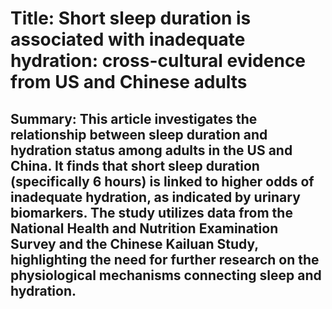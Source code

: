 # Title: Short sleep duration is associated with inadequate hydration: cross-cultural evidence from US and Chinese adults

## Summary: This article investigates the relationship between sleep duration and hydration status among adults in the US and China. It finds that short sleep duration (specifically 6 hours) is linked to higher odds of inadequate hydration, as indicated by urinary biomarkers. The study utilizes data from the National Health and Nutrition Examination Survey and the Chinese Kailuan Study, highlighting the need for further research on the physiological mechanisms connecting sleep and hydration.